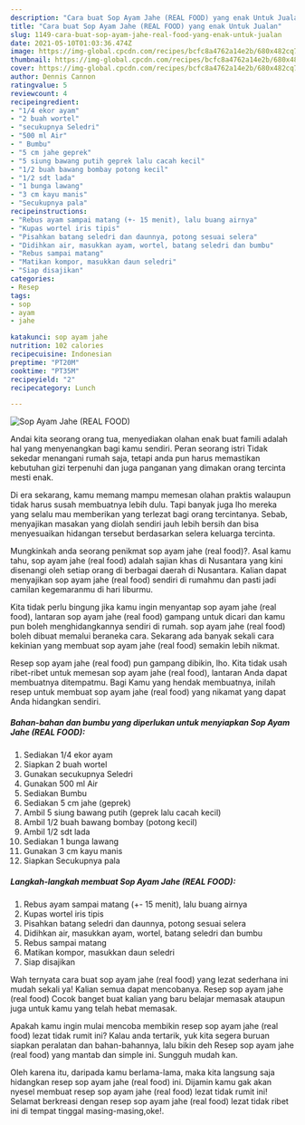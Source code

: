 ```yaml
---
description: "Cara buat Sop Ayam Jahe (REAL FOOD) yang enak Untuk Jualan"
title: "Cara buat Sop Ayam Jahe (REAL FOOD) yang enak Untuk Jualan"
slug: 1149-cara-buat-sop-ayam-jahe-real-food-yang-enak-untuk-jualan
date: 2021-05-10T01:03:36.474Z
image: https://img-global.cpcdn.com/recipes/bcfc8a4762a14e2b/680x482cq70/sop-ayam-jahe-real-food-foto-resep-utama.jpg
thumbnail: https://img-global.cpcdn.com/recipes/bcfc8a4762a14e2b/680x482cq70/sop-ayam-jahe-real-food-foto-resep-utama.jpg
cover: https://img-global.cpcdn.com/recipes/bcfc8a4762a14e2b/680x482cq70/sop-ayam-jahe-real-food-foto-resep-utama.jpg
author: Dennis Cannon
ratingvalue: 5
reviewcount: 4
recipeingredient:
- "1/4 ekor ayam"
- "2 buah wortel"
- "secukupnya Seledri"
- "500 ml Air"
- " Bumbu"
- "5 cm jahe geprek"
- "5 siung bawang putih geprek lalu cacah kecil"
- "1/2 buah bawang bombay potong kecil"
- "1/2 sdt lada"
- "1 bunga lawang"
- "3 cm kayu manis"
- "Secukupnya pala"
recipeinstructions:
- "Rebus ayam sampai matang (+- 15 menit), lalu buang airnya"
- "Kupas wortel iris tipis"
- "Pisahkan batang seledri dan daunnya, potong sesuai selera"
- "Didihkan air, masukkan ayam, wortel, batang seledri dan bumbu"
- "Rebus sampai matang"
- "Matikan kompor, masukkan daun seledri"
- "Siap disajikan"
categories:
- Resep
tags:
- sop
- ayam
- jahe

katakunci: sop ayam jahe 
nutrition: 102 calories
recipecuisine: Indonesian
preptime: "PT20M"
cooktime: "PT35M"
recipeyield: "2"
recipecategory: Lunch

---
```



![Sop Ayam Jahe (REAL FOOD)](https://img-global.cpcdn.com/recipes/bcfc8a4762a14e2b/680x482cq70/sop-ayam-jahe-real-food-foto-resep-utama.jpg)

Andai kita seorang orang tua, menyediakan olahan enak buat famili adalah hal yang menyenangkan bagi kamu sendiri. Peran seorang istri Tidak sekedar menangani rumah saja, tetapi anda pun harus memastikan kebutuhan gizi terpenuhi dan juga panganan yang dimakan orang tercinta mesti enak.

Di era  sekarang, kamu memang mampu memesan olahan praktis walaupun tidak harus susah membuatnya lebih dulu. Tapi banyak juga lho mereka yang selalu mau memberikan yang terlezat bagi orang tercintanya. Sebab, menyajikan masakan yang diolah sendiri jauh lebih bersih dan bisa menyesuaikan hidangan tersebut berdasarkan selera keluarga tercinta. 



Mungkinkah anda seorang penikmat sop ayam jahe (real food)?. Asal kamu tahu, sop ayam jahe (real food) adalah sajian khas di Nusantara yang kini disenangi oleh setiap orang di berbagai daerah di Nusantara. Kalian dapat menyajikan sop ayam jahe (real food) sendiri di rumahmu dan pasti jadi camilan kegemaranmu di hari liburmu.

Kita tidak perlu bingung jika kamu ingin menyantap sop ayam jahe (real food), lantaran sop ayam jahe (real food) gampang untuk dicari dan kamu pun boleh menghidangkannya sendiri di rumah. sop ayam jahe (real food) boleh dibuat memalui beraneka cara. Sekarang ada banyak sekali cara kekinian yang membuat sop ayam jahe (real food) semakin lebih nikmat.

Resep sop ayam jahe (real food) pun gampang dibikin, lho. Kita tidak usah ribet-ribet untuk memesan sop ayam jahe (real food), lantaran Anda dapat membuatnya ditempatmu. Bagi Kamu yang hendak membuatnya, inilah resep untuk membuat sop ayam jahe (real food) yang nikamat yang dapat Anda hidangkan sendiri.

<!--inarticleads1-->

##### Bahan-bahan dan bumbu yang diperlukan untuk menyiapkan Sop Ayam Jahe (REAL FOOD):

1. Sediakan 1/4 ekor ayam
1. Siapkan 2 buah wortel
1. Gunakan secukupnya Seledri
1. Gunakan 500 ml Air
1. Sediakan  Bumbu
1. Sediakan 5 cm jahe (geprek)
1. Ambil 5 siung bawang putih (geprek lalu cacah kecil)
1. Ambil 1/2 buah bawang bombay (potong kecil)
1. Ambil 1/2 sdt lada
1. Sediakan 1 bunga lawang
1. Gunakan 3 cm kayu manis
1. Siapkan Secukupnya pala




<!--inarticleads2-->

##### Langkah-langkah membuat Sop Ayam Jahe (REAL FOOD):

1. Rebus ayam sampai matang (+- 15 menit), lalu buang airnya
1. Kupas wortel iris tipis
1. Pisahkan batang seledri dan daunnya, potong sesuai selera
1. Didihkan air, masukkan ayam, wortel, batang seledri dan bumbu
1. Rebus sampai matang
1. Matikan kompor, masukkan daun seledri
1. Siap disajikan




Wah ternyata cara buat sop ayam jahe (real food) yang lezat sederhana ini mudah sekali ya! Kalian semua dapat mencobanya. Resep sop ayam jahe (real food) Cocok banget buat kalian yang baru belajar memasak ataupun juga untuk kamu yang telah hebat memasak.

Apakah kamu ingin mulai mencoba membikin resep sop ayam jahe (real food) lezat tidak rumit ini? Kalau anda tertarik, yuk kita segera buruan siapkan peralatan dan bahan-bahannya, lalu bikin deh Resep sop ayam jahe (real food) yang mantab dan simple ini. Sungguh mudah kan. 

Oleh karena itu, daripada kamu berlama-lama, maka kita langsung saja hidangkan resep sop ayam jahe (real food) ini. Dijamin kamu gak akan nyesel membuat resep sop ayam jahe (real food) lezat tidak rumit ini! Selamat berkreasi dengan resep sop ayam jahe (real food) lezat tidak ribet ini di tempat tinggal masing-masing,oke!.

